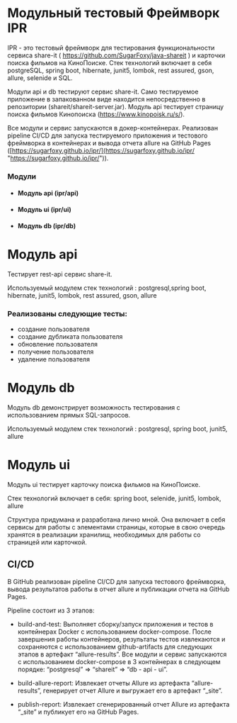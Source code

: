 # Модульный тестовый Фреймворк IPR

IPR - это тестовый фреймворк для тестирования функциональности сервиса share-it ( https://github.com/SugarFoxy/java-shareit ) и карточки поиска фильмов на КиноПоиске. Стек технологий включает в себя postgreSQL, spring boot, hibernate, junit5, lombok, rest assured, gson, allure, selenide и SQL.

Модули api и db тестируют сервис share-it. Само тестируемое приложение в запакованном виде находится непосредственно в репозитории (shareit/shareit-server.jar). Модуль api тестирует страницу поиска фильмов Кинопоиска (<https://www.kinopoisk.ru/s/>).

 Все модули и сервис запускаются в докер-контейнерах. Реализован pipeline CI/CD для запуска тестируемого приложения и тестового фреймворка в контейнерах и вывода отчета allure на GitHub Pages ([https://sugarfoxy.github.io/ipr/](https://sugarfoxy.github.io/ipr/ "https://sugarfoxy.github.io/ipr/")).

### Модули

* #### Модуль api (ipr/api)

* #### Модуль ui (ipr/ui)

* #### Модуль db (ipr/db)

# Модуль api

Тестирует rest-api сервис share-it. 

Используемый модулем стек технологий : postgresql,spring boot, hibernate, junit5, lombok, rest assured, gson, allure

### Реализованы следующие тесты:

* создание пользователя
* создание дубликата пользователя
* обновление пользователя
* получение пользователя
* удаление пользователя

# Модуль db

Модуль db демонстрирует возможность тестирования с использованием прямых SQL-запросов.

Используемый модулем стек технологий : postgresql, spring boot, junit5, allure

# Модуль ui

Модуль ui тестирует карточку поиска фильмов на КиноПоиске.

Стек технологий включает в себя: spring boot, selenide, junit5, lombok, allure

Структура придумана и разработана лично мной. Она включает в себя сервисы для работы с элементами страницы, которые в свою очередь хранятся в реализации хранилищ, необходимых для работы со страницей или карточкой.

## CI/CD

В GitHub реализован pipeline CI/CD для запуска тестового фреймворка, вывода результатов работы в отчет allure и публикации отчета на GitHub Pages.

Pipeline состоит из 3 этапов:

* build-and-test: Выполняет сборку/запуск приложения и тестов в контейнерах Docker с использованием docker-compose. После завершения работы контейнеров, результаты тестов извлекаются и сохраняются с использованием github-artifacts для следующих этапов в артефакт “allure-results”.
   Все модули и сервис запускаются с использованием docker-compose в 3 контейнерах в следующем порядке:  “postgresql” =\> “shareit” =\>  “db - api - ui”.

* build-allure-report: Извлекает отчеты Allure из артефакта “allure-results”, генерирует отчет Allure и выгружает его в артефакт “_site”.

* publish-report:  Извлекает сгенерированный отчет Allure из артефакта “_site” и публикует его на GitHub Pages.
